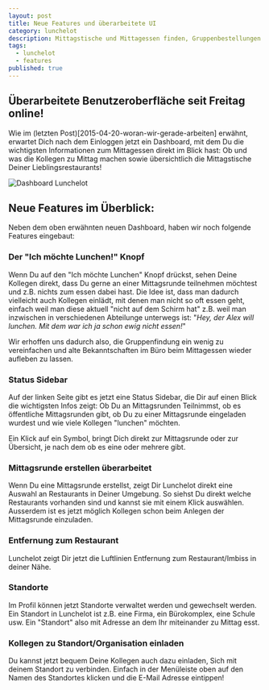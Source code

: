 ```yaml
---
layout: post
title: Neue Features und überarbeitete UI
category: lunchelot
description: Mittagstische und Mittagessen finden, Gruppenbestellungen und Zeit sparen mit Mittagsrunden
tags:
  - lunchelot
  - features
published: true
---
```


## Überarbeitete Benutzeroberfläche seit Freitag online!

Wie im (letzten Post)[2015-04-20-woran-wir-gerade-arbeiten] erwähnt, erwartet Dich nach dem Einloggen jetzt ein Dashboard,
mit dem Du die wichtigsten Informationen zum Mittagessen direkt im Blick hast: Ob und was die Kollegen zu Mittag machen
sowie übersichtlich die Mittagstische Deiner Lieblingsrestaurants!

<img src="{{site.baseurl}}assets/screenshot-dashboard.png" alt="Dashboard Lunchelot" />

## Neue Features im Überblick:

Neben dem oben erwähnten neuen Dashboard, haben wir noch folgende Features eingebaut:

### Der "Ich möchte Lunchen!" Knopf

Wenn Du auf den "Ich möchte Lunchen" Knopf drückst, sehen Deine Kollegen direkt, dass Du gerne an einer Mittagsrunde
teilnehmen möchtest und z.B. nichts zum essen dabei hast.
Die Idee ist, dass man dadurch vielleicht auch Kollegen einlädt, mit denen man nicht so oft essen geht, einfach
 weil man diese aktuell "nicht auf dem Schirm hat"
z.B. weil man inzwischen in verschiedenen Abteilunge unterwegs ist: "_Hey, der Alex will lunchen. Mit dem war ich ja schon ewig nicht essen!_"

Wir erhoffen uns dadurch also, die Gruppenfindung ein wenig zu vereinfachen und alte Bekanntschaften im Büro
beim Mittagessen wieder aufleben zu lassen.

### Status Sidebar

Auf der linken Seite gibt es jetzt eine Status Sidebar, die Dir auf einen Blick die wichtigsten Infos zeigt: Ob Du an
Mittagsrunden Teilnimmst, ob es öffentliche Mittagsrunden gibt, ob Du zu einer Mittagsrunde eingeladen wurdest und wie viele Kollegen
"lunchen" möchten.

Ein Klick auf ein Symbol, bringt Dich direkt zur Mittagsrunde oder zur Übersicht, je nach dem ob es eine oder mehrere gibt.

### Mittagsrunde erstellen überarbeitet

Wenn Du eine Mittagsrunde erstellst, zeigt Dir Lunchelot direkt eine Auswahl an Restaurants in Deiner Umgebung. So
siehst Du direkt welche Restaurants vorhanden sind und kannst sie mit einem Klick auswählen.
Ausserdem ist es jetzt möglich Kollegen schon beim Anlegen der Mittagsrunde einzuladen.

### Entfernung zum Restaurant

Lunchelot zeigt Dir jetzt die Luftlinien Entfernung zum Restaurant/Imbiss in deiner Nähe.

### Standorte

Im Profil können jetzt Standorte verwaltet werden und gewechselt werden. Ein Standort in Lunchelot ist z.B.
eine Firma, ein Bürokomplex, eine Schule usw. Ein "Standort" also mit Adresse an dem Ihr miteinander zu Mittag
esst.

### Kollegen zu Standort/Organisation einladen

Du kannst jetzt bequem Deine Kollegen auch dazu einladen, Sich mit deinem Standort zu verbinden. Einfach in der
Menüleiste oben auf den Namen des Standortes klicken und die E-Mail Adresse eintippen!

